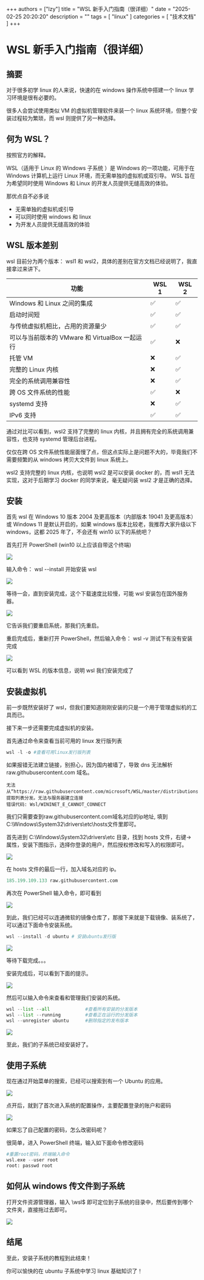 +++
authors = ["lzy"]
title = "WSL 新手入门指南（很详细）"
date = "2025-02-25 20:20:20"
description = ""
tags = [
    "linux"
]
categories = [
    "技术文档"
]
+++

# WSL 新手入门指南（很详细）

## 摘要

对于很多初学 linux 的人来说，快速的在 windows 操作系统中搭建一个 linux 学习环境是很有必要的。

很多人会尝试使用类似 VM 的虚拟机管理软件来装一个 linux 系统环境，但整个安装过程较为繁琐，而 wsl 则提供了另一种选择。

## 何为 WSL？

按照官方的解释。

WSL（适用于 Linux 的 Windows 子系统 ）是 Windows 的一项功能，可用于在 Windows 计算机上运行 Linux 环境，而无需单独的虚拟机或双引导。 WSL 旨在为希望同时使用 Windows 和 Linux 的开发人员提供无缝高效的体验。

那优点自不必多说

- 无需单独的虚拟机或引导
- 可以同时使用 windows 和 linux
- 为开发人员提供无缝高效的体验

## WSL 版本差别

wsl 目前分为两个版本： wsl1 和 wsl2，具体的差别在官方文档已经说明了，我直接拿过来讲下。

| 功能                                | WSL 1 | WSL 2 |
|-------------------------------------|--------|--------|
| Windows 和 Linux 之间的集成         | ✅     | ✅     |
| 启动时间短                          | ✅     | ✅     |
| 与传统虚拟机相比，占用的资源量少     | ✅     | ✅     |
| 可以与当前版本的 VMware 和 VirtualBox 一起运行 | ✅     | ❌     |
| 托管 VM                             | ❌     | ✅     |
| 完整的 Linux 内核                   | ❌     | ✅     |
| 完全的系统调用兼容性                | ❌     | ✅     |
| 跨 OS 文件系统的性能                | ✅     | ❌     |
| systemd 支持                        | ❌     | ✅     |
| IPv6 支持                           | ✅     | ✅     |


通过对比可以看到，wsl2 支持了完整的 linux 内核，并且拥有完全的系统调用兼容性，也支持 systemd 管理后台进程。

仅仅在跨 OS 文件系统性能层面慢了点，但这点实际上是问题不大的，毕竟我们不需要频繁的从 windows 拷贝大文件到 linux 系统上。

wsl2 支持完整的 linux 内核，也说明 wsl2 是可以安装 docker 的，而 wsl1 无法实现，这对于后期学习 docker 的同学来说，毫无疑问装 wsl2 才是正确的选择。

## 安装

首先 wsl 在 Windows 10 版本 2004 及更高版本（内部版本 19041 及更高版本）或 Windows 11 是默认开启的，如果 windows 版本比较老，我推荐大家升级以下 windows，这都 2025 年了，不会还有 win10 以下的系统吧？

首先打开 PowerShell (win10 以上应该自带这个终端)

![](../static/VovcbchHNoZoTOxUJcncnHu3nIg.webp)

输入命令： wsl --install  开始安装 wsl

![](../static/LQJObfeNxoVICNxeapecx3BonAd.webp)

等待一会，直到安装完成，这个下载速度比较慢，可能 wsl 安装包在国外服务器。

![](../static/EkWibgcz4or1CQxE7ixcl3g5nRf.webp)

它告诉我们要重启系统，那我们先重启。

重启完成后，重新打开 PowerShell，然后输入命令： wsl -v 测试下有没有安装完成

![](../static/AyfNbPHTVo9VoTxAXgtcsGTGn6f.webp)

可以看到 WSL 的版本信息，说明 wsl 我们安装完成了

## 安装虚拟机

前一步既然安装好了 wsl，但我们要知道刚刚安装的只是一个用于管理虚拟机的工具而已。

接下来一步还需要完成虚拟机的安装。

首先通过命令来查看当前可用的 linux 发行版列表

```python
wsl -l -o #查看可用linux发行版列表
```

如果报错无法建立链接，别担心，因为国内被墙了，导致 dns 无法解析 raw.githubusercontent.com 域名。

```text
无法从“https://raw.githubusercontent.com/microsoft/WSL/master/distributions/DistributionInfo.json”中提取列表分发。无法与服务器建立连接
错误代码: Wsl/WININET_E_CANNOT_CONNECT
```

我们只需要查到raw.githubusercontent.com域名对应的ip地址, 填到C:\Windows\System32\drivers\etc\hosts文件里即可。

首先进到 C:\Windows\System32\drivers\etc 目录，找到 hosts 文件，右键-> 属性，安装下图指示，选择你登录的用户，然后授权修改和写入的权限即可。

![](../static/PJJXbAT06o0rNNxFQ7Dc9RlfnSz.webp)

在 hosts 文件的最后一行，加入域名对应的 ip。

```python
185.199.109.133 raw.githubusercontent.com
```

再次在 PowerShell 输入命令，即可看到

![](../static/Q441bI13ioNzAexxuU3c3Rs1nGd.webp)

到此，我们已经可以连通微软的镜像仓库了，那接下来就是下载镜像、装系统了，可以通过下面命令安装系统。

```python
wsl --install -d ubuntu # 安装ubuntu发行版
```

![](../static/PVCBbIchPoaqgvxe3dxcrQPJn3s.webp)

等待下载完成。。。

安装完成后，可以看到下面的提示。

![](../static/GP0Gb0Zy0oWPDBxN3s5cXhDunLe.webp)

然后可以输入命令来查看和管理我们安装的系统。

```python
wsl --list --all             #查看所有安装的分发版本
wsl --list --running         #查看正在运行的分发版本
wsl --unregister ubuntu      #删除指定的发布版本
```

![](../static/K9bEbJbveoxxiFxMMf2c7MWenRd.webp)

至此，我们的子系统已经安装好了。

## 使用子系统

现在通过开始菜单的搜索，已经可以搜索到有一个 Ubuntu 的应用。

![](../static/CsSybTHNdo4u2sxBnjZcmHcIn3g.webp)

点开后，就到了首次进入系统的配置操作，主要配置登录的账户和密码

![](../static/OlFibmaCwo432txpFPEcWAgLnNd.webp)

如果忘了自己配置的密码，怎么改密码呢？

很简单，进入 PowerShell 终端，输入如下面命令修改密码

```python
#重置root密码，终端输入命令
wsl.exe --user root
root: passwd root
```

## 如何从 windows 传文件到子系统

打开文件资源管理器，输入 \\wsl$ 即可定位到子系统的目录中，然后要传到哪个文件夹，直接拖过去即可。

![](../static/SGp1bZtqro2Cd8xuOuDc0kVYn6w.webp)

## 结尾

至此，安装子系统的教程到此结束！

你可以愉快的在 ubuntu 子系统中学习 linux 基础知识了！
